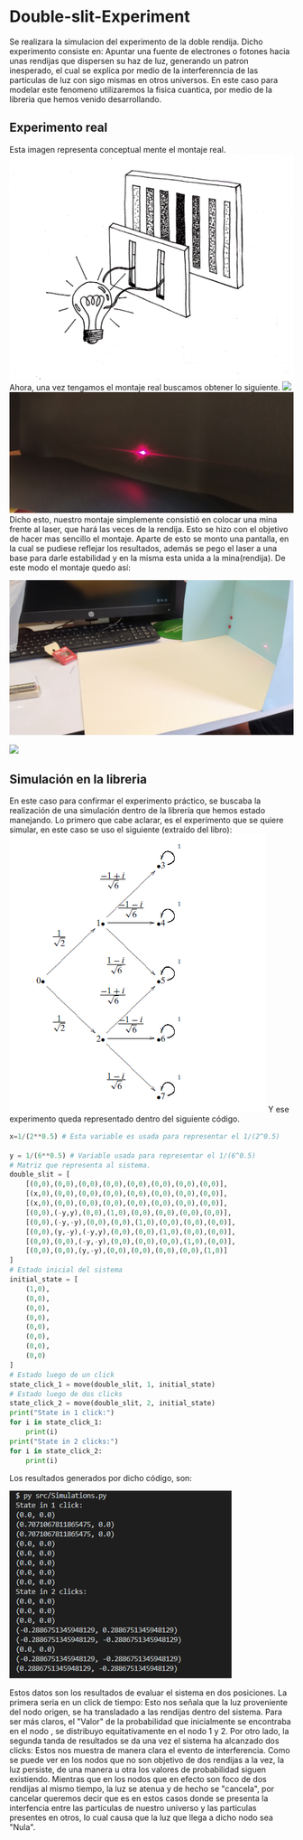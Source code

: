 # Double-slit-Experiment

Se realizara la simulacion del experimento de la doble rendija.
Dicho experimento consiste en: 
Apuntar una fuente de electrones o fotones hacia unas rendijas que dispersen su haz de luz, generando un patron inesperado, el cual se explica por medio de la interferenncia de las particulas de luz con sigo mismas en otros universos. 
En este caso para modelar este fenomeno utilizaremos la fisica cuantica, por medio de la libreria que hemos venido desarrollando.  

## Experimento real
Esta imagen representa conceptual mente el montaje real.
![](https://github.com/Stilink/Double-slit-Experiment/blob/master/img/LightSlit.IndiaPrice.png)
Ahora, una vez tengamos el montaje real buscamos obtener lo siguiente.
![](/img/pic_experiment_1.jpg)
![](https://github.com/Stilink/Double-slit-Experiment/blob/master/img/pic_experiment_4.jpg)
Dicho esto, nuestro montaje simplemente consistió en colocar una mina frente al laser, que hará las veces de la rendija. Esto se hizo con el objetivo de hacer mas sencillo el montaje. Aparte de esto se monto una pantalla, en la cual se pudiese reflejar los resultados, además se pego el laser a una base para darle estabilidad y en la misma esta unida a la mina(rendija).
De este modo el montaje quedo así:

![](/img/real_experiment_1.jpg)

![](/img/real_experiment_2.jpg)

## Simulación en la libreria
En este caso para confirmar el experimento práctico, se buscaba la realización de una simulación dentro de la librería que hemos estado manejando.
Lo primero que cabe aclarar, es el experimento que se quiere simular, en este caso se uso el siguiente (extraído del libro):
![](/img/experiment_for_code_simulation.PNG)
Y ese experimento queda representado dentro del siguiente código.
```python
x=1/(2**0.5) # Esta variable es usada para representar el 1/(2^0.5)

y = 1/(6**0.5) # Variable usada para representar el 1/(6^0.5)
# Matriz que representa al sistema.
double_slit = [
	[(0,0),(0,0),(0,0),(0,0),(0,0),(0,0),(0,0),(0,0)],
	[(x,0),(0,0),(0,0),(0,0),(0,0),(0,0),(0,0),(0,0)],
	[(x,0),(0,0),(0,0),(0,0),(0,0),(0,0),(0,0),(0,0)],
	[(0,0),(-y,y),(0,0),(1,0),(0,0),(0,0),(0,0),(0,0)],
	[(0,0),(-y,-y),(0,0),(0,0),(1,0),(0,0),(0,0),(0,0)],
	[(0,0),(y,-y),(-y,y),(0,0),(0,0),(1,0),(0,0),(0,0)],
	[(0,0),(0,0),(-y,-y),(0,0),(0,0),(0,0),(1,0),(0,0)],
	[(0,0),(0,0),(y,-y),(0,0),(0,0),(0,0),(0,0),(1,0)]
]
# Estado inicial del sistema
initial_state = [
	(1,0),
	(0,0),
	(0,0),
	(0,0),
	(0,0),
	(0,0),
	(0,0),
	(0,0)
]
# Estado luego de un click
state_click_1 = move(double_slit, 1, initial_state)
# Estado luego de dos clicks
state_click_2 = move(double_slit, 2, initial_state)
print("State in 1 click:")
for i in state_click_1:
	print(i)
print("State in 2 clicks:")
for i in state_click_2:
	print(i)
```

Los resultados generados por dicho código, son:

![](img/results_of_the_code_simulation.PNG)

Estos datos son los resultados de evaluar el sistema en dos posiciones. 
La primera seria en un click de tiempo: Esto nos señala que la luz proveniente del nodo origen, se ha transladado a las rendijas dentro del sistema. Para ser más claros, el "Valor" de la probabilidad que inicialmente se encontraba en el nodo , se distribuyo equitativamente en el nodo 1 y 2.
Por otro lado, la segunda tanda de resultados se da una vez el sistema ha alcanzado dos clicks: Estos nos muestra de manera clara el evento de interferencia. Como se puede ver en los nodos que no son objetivo de dos rendijas a la vez, la luz persiste, de una manera u otra los valores de probabilidad siguen existiendo. Mientras que en los nodos que en efecto son foco de dos rendijas al mismo tiempo, la luz se atenua y de hecho se "cancela", por cancelar queremos decir que es en estos casos donde se presenta la interfencia entre las particulas de nuestro universo y las particulas presentes en otros, lo cual causa que la luz que llega a dicho nodo sea "Nula".
